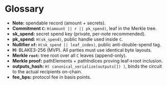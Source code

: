 # Glossary

- **Note:** spendable record (amount + secrets).
- **Commitment `C`:** `H(amount || r || pk_spend)`, leaf in the Merkle tree.
- **sk_spend:** secret spend key (private, per-note recommended).
- **pk_spend:** `H(sk_spend)`, public handle used inside `C`.
- **Nullifier `nf`:** `H(sk_spend || leaf_index)`, public anti-double-spend tag.
- **H:** BLAKE3-256 (MVP). All parties must use identical byte layouts.
- **Merkle `root`:** tree root over all `C` leaves (append-only).
- **Merkle proof:** pathElements + pathIndices proving leaf→root inclusion.
- **outputs_hash:** `H( canonical_serialize(outputs[]) )`, binds the circuit to the actual recipients on-chain.
- **fee_bps:** protocol fee in basis points.